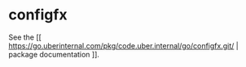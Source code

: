 configfx
========

See the [[ https://go.uberinternal.com/pkg/code.uber.internal/go/configfx.git/ | package documentation ]].

